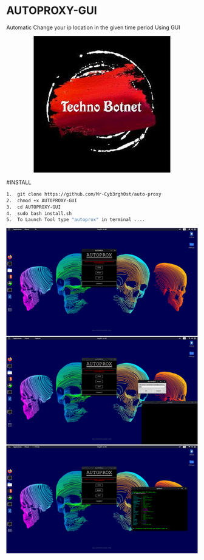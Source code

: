 # AUTOPROXY-GUI
Automatic Change your ip location in the given time period Using GUI 



<center><img src="screenshot/logo.jpg"></center>


#INSTALL

```bash
1.  git clone https://github.com/Mr-Cyb3rgh0st/auto-proxy
2.  chmod +x AUTOPROXY-GUI
3.  cd AUTOPROXY-GUI
4.  sudo bash install.sh
5.  To Launch Tool type "autoprox" in terminal ....

```

<img src="screenshot/Screenshot from 2020-09-20 02-00-56.png">
<img src="screenshot/Screenshot from 2020-09-20 02-01-08.png">
<img src="screenshot/Screenshot from 2020-09-20 02-01-29.png">
